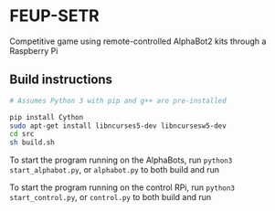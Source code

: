 # FEUP-SETR

Competitive game using remote-controlled AlphaBot2 kits through a Raspberry Pi

## Build instructions

```bash
# Assumes Python 3 with pip and g++ are pre-installed

pip install Cython
sudo apt-get install libncurses5-dev libncursesw5-dev
cd src
sh build.sh
```

To start the program running on the AlphaBots, run ```python3 start_alphabot.py```, or ```alphabot.py``` to both build and run

To start the program running on the control RPi, run ```python3 start_control.py```, or ```control.py``` to both build and run
